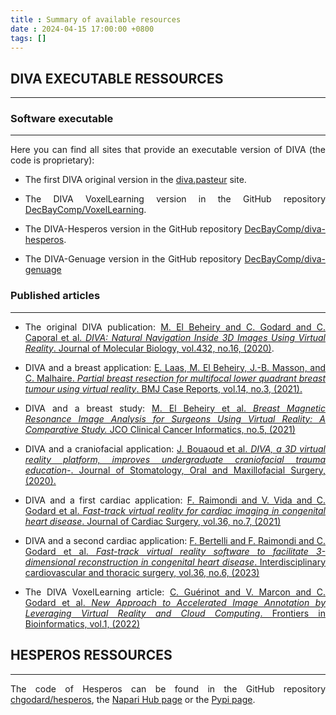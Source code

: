 ```yaml
---
title : Summary of available resources
date : 2024-04-15 17:00:00 +0800
tags: []
---
```


<div align="justify">

## **DIVA EXECUTABLE RESSOURCES**
<hr class="title_style">

### Software executable
<hr class="subtitle_style">

Here you can find all sites that provide an executable version of DIVA (the code is proprietary): 

- The first DIVA original version in the [diva.pasteur](https://diva.pasteur.fr/) site.

- The DIVA VoxelLearning version in the GitHub repository [DecBayComp/VoxelLearning](https://github.com/DecBayComp/VoxelLearning).

- The DIVA-Hesperos version in the GitHub repository [DecBayComp/diva-hesperos](https://github.com/DecBayComp/diva-hesperos).

- The DIVA-Genuage version in the GitHub repository [DecBayComp/diva-genuage](https://github.com/DecBayComp/diva-genuage)


### Published articles
<hr class="subtitle_style">

- The original DIVA publication: [M. El Beheiry and C. Godard and C. Caporal et al. *DIVA: Natural Navigation Inside 3D Images Using Virtual Reality*. Journal of Molecular Biology, vol.432, no.16, (2020)](https://www.sciencedirect.com/science/article/pii/S0022283620303715?via%3Dihub).

- DIVA and a breast application: [E. Laas, M. El Beheiry, J.-B. Masson, and C. Malhaire. *Partial breast resection for multifocal lower quadrant breast tumour using virtual reality*. BMJ Case Reports, vol.14, no.3, (2021).](https://casereports.bmj.com/content/14/3/e241608)

- DIVA and a breast study: [M. El Beheiry et al. *Breast Magnetic Resonance Image Analysis for Surgeons Using Virtual Reality: A Comparative Study.* JCO Clinical Cancer Informatics, no.5, (2021)](https://ascopubs.org/doi/10.1200/CCI.21.00048)

- DIVA and a craniofacial application: [J. Bouaoud et al. *DIVA, a 3D virtual reality platform, improves undergraduate craniofacial trauma education-*. Journal of Stomatology, Oral and Maxillofacial Surgery, (2020).](https://www.sciencedirect.com/science/article/pii/S2468785520302214?via%3Dihub)

- DIVA and a first cardiac application: [F. Raimondi and V. Vida and C. Godard et al. *Fast-track virtual reality for cardiac imaging in congenital heart disease*. Journal of Cardiac Surgery, vol.36, no.7, (2021)](https://onlinelibrary.wiley.com/doi/10.1111/jocs.15508)

- DIVA and a second cardiac application: [F. Bertelli and F. Raimondi and C. Godard et al. *Fast-track virtual reality software to facilitate 3-dimensional reconstruction in congenital heart disease*. Interdisciplinary cardiovascular and thoracic surgery, vol.36, no.6, (2023)](https://academic.oup.com/icvts/article/36/6/ivad087/7197800)

- The DIVA VoxelLearning article: [C. Guérinot and V. Marcon and C. Godard et al. *New Approach to Accelerated Image Annotation by Leveraging Virtual Reality and Cloud Computing*. Frontiers in Bioinformatics, vol.1, (2022)](https://www.frontiersin.org/articles/10.3389/fbinf.2021.777101/full)


## **HESPEROS RESSOURCES**
<hr class="title_style">

The code of Hesperos can be found in the GitHub repository [chgodard/hesperos](https://github.com/chgodard/hesperos), the [Napari Hub page](https://www.napari-hub.org/plugins/hesperos) or the [Pypi page](https://pypi.org/project/hesperos/).